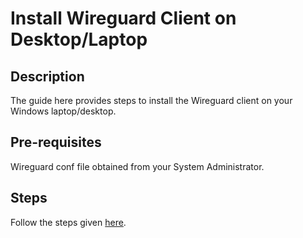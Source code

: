# Install Wireguard Client on Desktop/Laptop

## Description

The guide here provides steps to install the Wireguard client on your Windows laptop/desktop.

## Pre-requisites

Wireguard conf file obtained from your System Administrator.

## Steps

Follow the steps given [here](https://github.com/mosip/documentation/blob/1.2.0/docs/wireguard-client-installation-guide.md).

